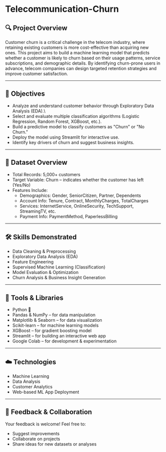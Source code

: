 # Telecommunication-Churn

## 🔍 Project Overview
Customer churn is a critical challenge in the telecom industry, where retaining existing customers is more cost-effective than acquiring new ones. This project aims to build a machine learning model that predicts whether a customer is likely to churn based on their usage patterns, service subscriptions, and demographic details. By identifying churn-prone users in advance, telecom companies can design targeted retention strategies and improve customer satisfaction.

---
## 🎯 Objectives
- Analyze and understand customer behavior through Exploratory Data Analysis (EDA).\
- Select and evaluate multiple classification algorithms (Logistic Regression, Random Forest, XGBoost, etc.).
- Build a predictive model to classify customers as "Churn" or "No Churn."
- Deploy the model using Streamlit for interactive use.
- Identify key drivers of churn and suggest business insights.

---
## 📁 Dataset Overview
- Total Records: 5,000+ customers
- Target Variable: Churn – indicates whether the customer has left (Yes/No)
- Features Include:
    - Demographics: Gender, SeniorCitizen, Partner, Dependents
    - Account Info: Tenure, Contract, MonthlyCharges, TotalCharges
    - Services: InternetService, OnlineSecurity, TechSupport, StreamingTV, etc.
    - Payment Info: PaymentMethod, PaperlessBilling
  
---

## 🛠️ Skills Demonstrated
- Data Cleaning & Preprocessing
- Exploratory Data Analysis (EDA)
- Feature Engineering
- Supervised Machine Learning (Classification)
- Model Evaluation & Optimization
- Churn Analysis & Business Insight Generation

---

## 🧰 Tools & Libraries
- Python 🐍
- Pandas & NumPy – for data manipulation
- Matplotlib & Seaborn – for data visualization
- Scikit-learn – for machine learning models
- XGBoost – for gradient boosting model
- Streamlit – for building an interactive web app
- Google Colab – for development & experimentation

---

## ☁️ Technologies
- Machine Learning
- Data Analysis
- Customer Analytics
- Web-based ML App Deployment

---

## 🤝 Feedback & Collaboration

Your feedback is welcome! Feel free to:
- Suggest improvements  
- Collaborate on projects  
- Share ideas for new datasets or analyses
